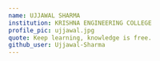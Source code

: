 ```yaml
---
name: UJJAWAL SHARMA
institution: KRISHNA ENGINEERING COLLEGE
profile_pic: ujjawal.jpg 
quote: Keep learning, knowledge is free.
github_user: Ujjawal-Sharma
---
```

